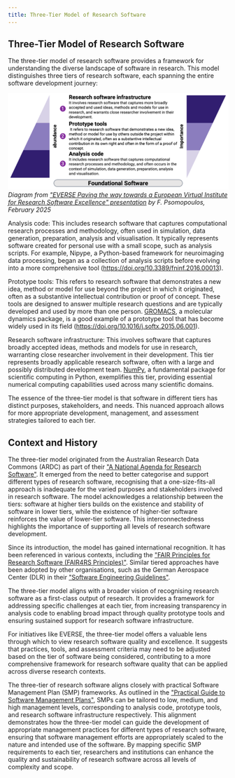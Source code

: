```yaml
---
title: Three-Tier Model of Research Software
---
```


## Three-Tier Model of Research Software

The three-tier model of research software provides a framework for understanding the diverse landscape of software in research. This model distinguishes three tiers of research software, each spanning the entire software development journey:

![Three-tier model of research software](../../images/three-tier-model.png)
*Diagram from ["EVERSE Paving the way towards a European Virtual Institute for Research Software Excellence" presentation](https://indico.cern.ch/event/1501988/contributions/6323204/attachments/3016679/5320601/EVERSE_Overview_Slides.pdf) by F. Psomopoulos, February 2025*

Analysis code: This includes research software that captures computational research processes and methodology, often used in simulation, data generation, preparation, analysis and visualisation. It typically represents software created for personal use with a small scope, such as analysis scripts. For example, Nipype, a Python-based framework for neuroimaging data processing, began as a collection of analysis scripts before evolving into a more comprehensive tool (<https://doi.org/10.3389/fninf.2016.00013>).

Prototype tools: This refers to research software that demonstrates a new idea, method or model for use beyond the project in which it originated, often as a substantive intellectual contribution or proof of concept. These tools are designed to answer multiple research questions and are typically developed and used by more than one person. [GROMACS](https://www.gromacs.org/), a molecular dynamics package, is a good example of a prototype tool that has become widely used in its field (<https://doi.org/10.1016/j.softx.2015.06.001>).

Research software infrastructure: This involves software that captures broadly accepted ideas, methods and models for use in research, warranting close researcher involvement in their development. This tier represents broadly applicable research software, often with a large and possibly distributed development team. [NumPy](https://doi.org/10.1038/s41586-020-2649-2), a fundamental package for scientific computing in Python, exemplifies this tier, providing essential numerical computing capabilities used across many scientific domains.

The essence of the three-tier model is that software in different tiers has distinct purposes, stakeholders, and needs. This nuanced approach allows for more appropriate development, management, and assessment strategies tailored to each tier.

## Context and History

The three-tier model originated from the Australian Research Data Commons (ARDC) as part of their ["A National Agenda for Research Software"](https://doi.org/10.5281/zenodo.6378082). It emerged from the need to better categorise and support different types of research software, recognising that a one-size-fits-all approach is inadequate for the varied purposes and stakeholders involved in research software.
The model acknowledges a relationship between the tiers: software at higher tiers builds on the existence and stability of software in lower tiers, while the existence of higher-tier software reinforces the value of lower-tier software. This interconnectedness highlights the importance of supporting all levels of research software development.

Since its introduction, the model has gained international recognition. It has been referenced in various contexts, including the ["FAIR Principles for Research Software (FAIR4RS Principles)"](https://doi.org/10.1038/s41597-022-01710-x). Similar tiered approaches have been adopted by other organisations, such as the German Aerospace Center (DLR) in their ["Software Engineering Guidelines"](https://doi.org/10.5281/zenodo.1344612).

The three-tier model aligns with a broader vision of recognising research software as a first-class output of research. It provides a framework for addressing specific challenges at each tier, from increasing transparency in analysis code to enabling broad impact through quality prototype tools and ensuring sustained support for research software infrastructure.

For initiatives like EVERSE, the three-tier model offers a valuable lens through which to view research software quality and excellence. It suggests that practices, tools, and assessment criteria may need to be adjusted based on the tier of software being considered, contributing to a more comprehensive framework for research software quality that can be applied across diverse research contexts.

The three-tier of research software aligns closely with practical Software Management Plan (SMP) frameworks. As outlined in the ["Practical Guide to Software Management Plans"](https://doi.org/10.5281/zenodo.7248877), SMPs can be tailored to low, medium, and high management levels, corresponding to analysis code, prototype tools, and research software infrastructure respectively. This alignment demonstrates how the three-tier model can guide the development of appropriate management practices for different types of research software, ensuring that software management efforts are appropriately scaled to the nature and intended use of the software. By mapping specific SMP requirements to each tier, researchers and institutions can enhance the quality and sustainability of research software across all levels of complexity and scope.
